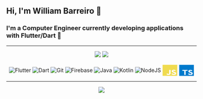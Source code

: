 ## Hi, I'm William Barreiro 👋

### I'm a Computer Engineer currently developing applications with Flutter/Dart 🎯

---

<div align="center">
  <img height="200em" src="https://github-readme-stats.vercel.app/api?username=WilliamFB&show_icons=true&theme=tokyonight&count_private=true"/>
  <img height="200em" src="https://github-readme-stats.vercel.app/api/top-langs/?username=WilliamFB&layout=compact&langs_count=7&theme=tokyonight"/>
</div>

<div style="display: inline_block" align="center">
  <br>
  <img align="center" alt="Flutter" height="30" width="40" src="https://cdn.jsdelivr.net/gh/devicons/devicon/icons/flutter/flutter-original.svg">
  <img align="center" alt="Dart" height="30" width="40" src="https://cdn.jsdelivr.net/gh/devicons/devicon/icons/dart/dart-original.svg">
  <img align="center" alt="Git" height="30" width="40" src="https://cdn.jsdelivr.net/gh/devicons/devicon/icons/git/git-original.svg">
  <img align="center" alt="Firebase" height="30" width="40" src="https://cdn.jsdelivr.net/gh/devicons/devicon/icons/firebase/firebase-plain.svg">
  <img align="center" alt="Java" height="30" width="40" src="https://cdn.jsdelivr.net/gh/devicons/devicon/icons/java/java-original.svg">
  <img align="center" alt="Kotlin" height="30" width="40" src="https://cdn.jsdelivr.net/gh/devicons/devicon/icons/kotlin/kotlin-original.svg">
  <img align="center" alt="NodeJS" height="30" width="40" src="https://cdn.jsdelivr.net/gh/devicons/devicon/icons/nodejs/nodejs-original.svg">
  <img align="center" alt="JS" height="30" width="40" src="https://raw.githubusercontent.com/devicons/devicon/master/icons/javascript/javascript-plain.svg">
  <img align="center" alt="TS" height="30" width="40" src="https://raw.githubusercontent.com/devicons/devicon/master/icons/typescript/typescript-plain.svg">
</div>

---

<div align="center">
  <a href="https://www.linkedin.com/in/williambarreiro/">
    <img src="https://img.shields.io/badge/linkedin-0077B5?style=for-the-badge&logo=linkedin&logoColor=white">
  </a> 
</div>
